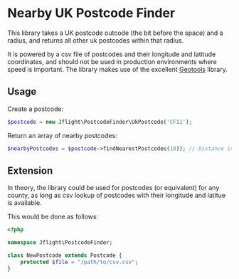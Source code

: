 Nearby UK Postcode Finder
==========================

This library takes a UK postcode outcode (the bit before the space) and a radius, and returns all other uk postcodes within that radius.

It is powered by a csv file of postcodes and their longitude and latitude coordinates, and should not be used in production environments where speed is important. The library makes use of the excellent [Geotools](http://geotools-php.org/) library.

Usage
-----
Create a postcode:
```php
$postcode = new Jflight\PostcodeFinder\UkPostcode('CF11');
```
Return an array of nearby postcodes:
```php
$nearbyPostcodes = $postcode->findNearestPostcodes(10)); // Distance in km
```

Extension
---------
In theory, the library could be used for postcodes (or equivalent) for any county, as long as csv lookup of postcodes with their longitude and latitue is available.

This would be done as follows:

```php
<?php

namespace Jflight\PostcodeFinder;

class NewPostcode extends Postcode {
    protected $file = "/path/to/csv.csv";
}
```
